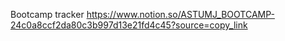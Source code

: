 Bootcamp tracker 
https://www.notion.so/ASTUMJ_BOOTCAMP-24c0a8ccf2da80c3b997d13e21fd4c45?source=copy_link
